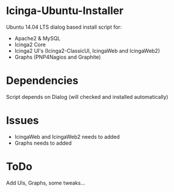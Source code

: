 # Icinga-Ubuntu-Installer
Ubuntu 14.04 LTS dialog based install script for:
- Apache2 & MySQL
- Icinga2 Core
- Icinga2 UI's (Icinga2-ClassicUI, IcingaWeb and IcingaWeb2)
- Graphs (PNP4Nagios and Graphite)

# Dependencies
Script depends on Dialog (will checked and installed automatically)

# Issues
- IcingaWeb and IcingaWeb2 needs to added
- Graphs needs to added

# ToDo
Add UIs, Graphs, some tweaks...
